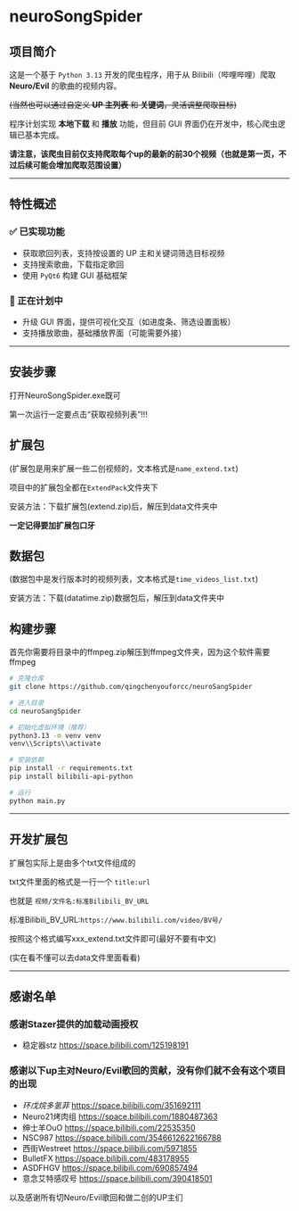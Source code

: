 # neuroSongSpider

## 项目简介

这是一个基于 `Python 3.13` 开发的爬虫程序，用于从 Bilibili（哔哩哔哩）爬取 **Neuro/Evil** 的歌曲的视频内容。

~~(当然也可以通过自定义 **UP 主列表** 和 **关键词**，灵活调整爬取目标)~~ 

程序计划实现 **本地下载** 和 **播放** 功能，但目前 GUI 界面仍在开发中，核心爬虫逻辑已基本完成。

**请注意，该爬虫目前仅支持爬取每个up的最新的前30个视频（也就是第一页，不过后续可能会增加爬取范围设置）** 

---

## 特性概述
### ✅ 已实现功能
- 获取歌回列表，支持按设置的 UP 主和关键词筛选目标视频
- 支持搜索歌曲，下载指定歌回
- 使用 `PyQt6` 构建 GUI 基础框架

### 🚧 正在计划中
- 升级 GUI 界面，提供可视化交互（如进度条、筛选设置面板）
- 支持播放歌曲，基础播放界面（可能需要外接）

---

## 安装步骤

打开NeuroSongSpider.exe既可

第一次运行一定要点击“获取视频列表”!!!

## 扩展包

(扩展包是用来扩展一些二创视频的，文本格式是`name_extend.txt`)

项目中的扩展包全都在`ExtendPack`文件夹下

安装方法：下载扩展包(extend.zip)后，解压到data文件夹中

**一定记得要加扩展包口牙**

## 数据包

(数据包中是发行版本时的视频列表，文本格式是`time_videos_list.txt`)

安装方法：下载(datatime.zip)数据包后，解压到data文件夹中

## 构建步骤

首先你需要将目录中的ffmpeg.zip解压到ffmpeg文件夹，因为这个软件需要ffmpeg

```bash
# 克隆仓库
git clone https://github.com/qingchenyouforcc/neuroSangSpider

# 进入目录
cd neuroSangSpider

# 初始化虚拟环境（推荐）
python3.13 -m venv venv
venv\\Scripts\\activate

# 安装依赖
pip install -r requirements.txt
pip install bilibili-api-python

# 运行
python main.py
```

---

## 开发扩展包

扩展包实际上是由多个txt文件组成的

txt文件里面的格式是一行一个 `title:url` 

也就是 `视频/文件名:标准Bilibili_BV_URL`

标准Bilibili_BV_URL:`https://www.bilibili.com/video/BV号/`

按照这个格式编写xxx_extend.txt文件即可(最好不要有中文)

(实在看不懂可以去data文件里面看看)

---

## 感谢名单

### 感谢Stazer提供的加载动画授权

- 稳定器stz https://space.bilibili.com/125198191

### 感谢以下up主对Neuro/Evil歌回的贡献，没有你们就不会有这个项目的出现

- _环戊烷多氢菲_ https://space.bilibili.com/351692111
- Neuro21烤肉组 https://space.bilibili.com/1880487363
- 绅士羊OuO https://space.bilibili.com/22535350
- NSC987 https://space.bilibili.com/3546612622166788
- 西街Westreet https://space.bilibili.com/5971855
- BulletFX https://space.bilibili.com/483178955
- ASDFHGV https://space.bilibili.com/690857494
- 意念艾特感叹号 https://space.bilibili.com/390418501

以及感谢所有切Neuro/Evil歌回和做二创的UP主们

